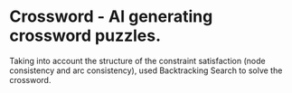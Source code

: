 # Crossword - AI generating crossword puzzles.

Taking into account the structure of the constraint satisfaction (node consistency and arc consistency), used Backtracking Search to solve the crossword.
